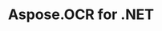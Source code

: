 ---
title: Aspose.OCR for .NET
type: docs
weight: 10
url: /net/
keywords: "Aspose.OCR for .NET, Aspose OCR, Aspose API Reference."
description: Aspose.OCR for .NET is a character recognition component that allows developers to add OCR functionality to their .NET applications using a simple set of classes.
is_root: true
---